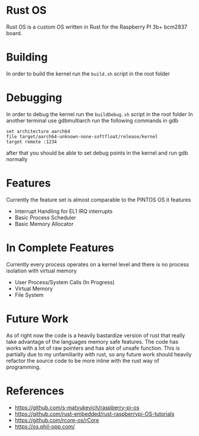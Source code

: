 # Rust OS
Rust OS is a custom OS written in Rust for the Raspberry PI 3b+ bcm2837 board.

# Building
In order to build the kernel run the `build.sh` script in the root folder

# Debugging
In order to debug the kernel run the `buildDebug.sh` script in the root folder
In another terminal use gdbmultiarch
run the following commands in gdb

`
set architecture aarch64
`
<br/>
`
file target/aarch64-unknown-none-softfloat/release/kernel
`
<br/>
`
target remote :1234
`

after that you should be able to set debug points in the kernel and run gdb normally

# Features
Currently the feature set is almost comparable to the PINTOS OS it features

- Interrupt Handling for EL1 IRQ interrupts
- Basic Process Scheduler
- Basic Memory Allocator

# In Complete Features
Currently every process operates on a kernel level and there is no process
isolation with virtual memory

- User Process/System Calls (In Progress)
- Virtual Memory
- File System

# Future Work
As of right now the code is a heavily bastardize version of rust that really take advantage of the 
languages memory safe features. The code has works with a lot of raw pointers and has alot
of unsafe function. This is partially due to my unfamiliarity with rust,
so any future work should heavily refactor the source code to be more inline
with the rust way of programming.

# References

- https://github.com/s-matyukevich/raspberry-pi-os
- https://github.com/rust-embedded/rust-raspberrypi-OS-tutorials
- https://github.com/rcore-os/rCore
- https://os.phil-opp.com/